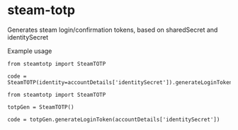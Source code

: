 # steam-totp

Generates steam login/confirmation tokens, based on sharedSecret and identitySecret

Example usage
```
from steamtotp import SteamTOTP

code = SteamTOTP(identity=accountDetails['identitySecret']).generateLoginToken()
```

```
from steamtotp import SteamTOTP

totpGen = SteamTOTP()

code = totpGen.generateLoginToken(accountDetails['identitySecret'])

```
